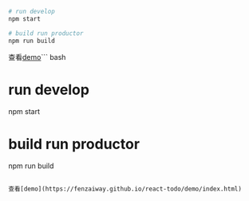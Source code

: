 ``` bash
# run develop
npm start 

# build run productor
npm run build
```

查看[demo]()``` bash
# run develop
npm start 

# build run productor
npm run build
```

查看[demo](https://fenzaiway.github.io/react-todo/demo/index.html)